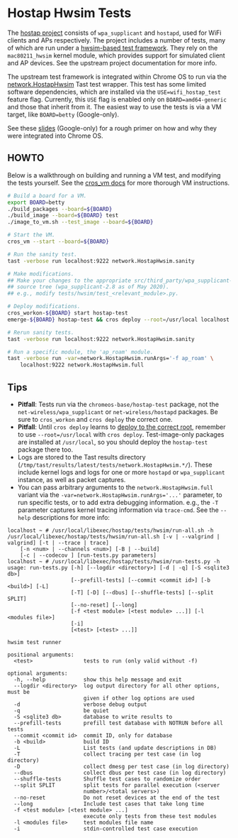 # Hostap Hwsim Tests

The [hostap project] consists of `wpa_supplicant` and `hostapd`, used for WiFi
clients and APs respectively. The project includes a number of tests, many of
which are run under a [hwsim-based test framework]. They rely on the
`mac80211_hwsim` kernel module, which provides support for simulated client and
AP devices. See the upstream project documentation for more info.

The upstream test framework is integrated within Chrome OS to run via the
[network.HostapHwsim] Tast test wrapper. This test has some limited software
dependencies, which are installed via the `USE=wifi_hostap_test` feature flag.
Currently, this `USE` flag is enabled only on `BOARD=amd64-generic` and those
that inherit from it. The easiest way to use the tests is via a VM target, like
`BOARD=betty` (Google-only).

See these [slides] (Google-only) for a rough primer on how and why they were
integrated into Chrome OS.

## HOWTO

Below is a walkthrough on building and running a VM test, and modifying the
tests yourself. See the [cros_vm docs] for more thorough VM instructions.

```bash
# Build a board for a VM.
export BOARD=betty
./build_packages --board=${BOARD}
./build_image --board=${BOARD} test
./image_to_vm.sh --test_image --board=${BOARD}

# Start the VM.
cros_vm --start --board=${BOARD}

# Run the sanity test.
tast -verbose run localhost:9222 network.HostapHwsim.sanity

# Make modifications.
## Make your changes to the appropriate src/third_party/wpa_supplicant-*/
## source tree (wpa_supplicant-2.8 as of May 2020).
## e.g., modify tests/hwsim/test_<relevant_module>.py.

# Deploy modifications.
cros_workon-${BOARD} start hostap-test
emerge-${BOARD} hostap-test && cros deploy --root=/usr/local localhost:9222 hostap-test

# Rerun sanity tests.
tast -verbose run localhost:9222 network.HostapHwsim.sanity

# Run a specific module, the 'ap_roam' module.
tast -verbose run -var=network.HostapHwsim.runArgs='-f ap_roam' \
    localhost:9222 network.HostapHwsim.full
```

## Tips

*   **Pitfall**: Tests run via the `chromeos-base/hostap-test` package, not the
    `net-wireless/wpa_supplicant` or `net-wireless/hostapd` packages. Be sure
    to `cros_workon` and `cros deploy` the correct one.
*   **Pitfall**: Until `cros deploy` learns to [deploy to the correct root],
    remember to use `--root=/usr/local` with `cros deploy`. Test-image-only
    packages are installed at `/usr/local`, so you should deploy the
    `hostap-test` package there too.
*   Logs are stored to the Tast results directory
    (`/tmp/tast/results/latest/tests/network.HostapHwsim.*/`). These include
    kernel logs and logs for one or more `hostapd` or `wpa_supplicant`
    instance, as well as packet captures.
*   You can pass arbitrary arguments to the `network.HostapHwsim.full` variant
    via the `-var=network.HostapHwsim.runArgs='...'` parameter, to run specific
    tests, or to add extra debugging information. e.g., the `-T` parameter
    captures kernel tracing information via `trace-cmd`. See the `--help`
descriptions for more info:

```
localhost ~ # /usr/local/libexec/hostap/tests/hwsim/run-all.sh -h
/usr/local/libexec/hostap/tests/hwsim/run-all.sh [-v | --valgrind | valgrind] [-t | --trace | trace]
	[-n <num> | --channels <num>] [-B | --build]
	[-c | --codecov ] [run-tests.py parameters]
localhost ~ # /usr/local/libexec/hostap/tests/hwsim/run-tests.py -h
usage: run-tests.py [-h] [--logdir <directory>] [-d | -q] [-S <sqlite3 db>]
                    [--prefill-tests] [--commit <commit id>] [-b <build>] [-L]
                    [-T] [-D] [--dbus] [--shuffle-tests] [--split SPLIT]
                    [--no-reset] [--long]
                    [-f <test module> [<test module> ...]] [-l <modules file>]
                    [-i]
                    [<test> [<test> ...]]

hwsim test runner

positional arguments:
  <test>                tests to run (only valid without -f)

optional arguments:
  -h, --help            show this help message and exit
  --logdir <directory>  log output directory for all other options, must be
                        given if other log options are used
  -d                    verbose debug output
  -q                    be quiet
  -S <sqlite3 db>       database to write results to
  --prefill-tests       prefill test database with NOTRUN before all tests
  --commit <commit id>  commit ID, only for database
  -b <build>            build ID
  -L                    List tests (and update descriptions in DB)
  -T                    collect tracing per test case (in log directory)
  -D                    collect dmesg per test case (in log directory)
  --dbus                collect dbus per test case (in log directory)
  --shuffle-tests       Shuffle test cases to randomize order
  --split SPLIT         split tests for parallel execution (<server
                        number>/<total servers>)
  --no-reset            Do not reset devices at the end of the test
  --long                Include test cases that take long time
  -f <test module> [<test module> ...]
                        execute only tests from these test modules
  -l <modules file>     test modules file name
  -i                    stdin-controlled test case execution
```

[hostap project]: https://w1.fi/
[hwsim-based test framework]: https://w1.fi/cgit/hostap/plain/tests/hwsim/README
[network.HostapHwsim]: hostap_hwsim.go
[slides]: https://goto.google.com/hostap-hwsim-slides
[cros_vm docs]: https://chromium.googlesource.com/chromiumos/docs/+/master/cros_vm.md
[deploy to the correct root]: https://crbug.com/341708
